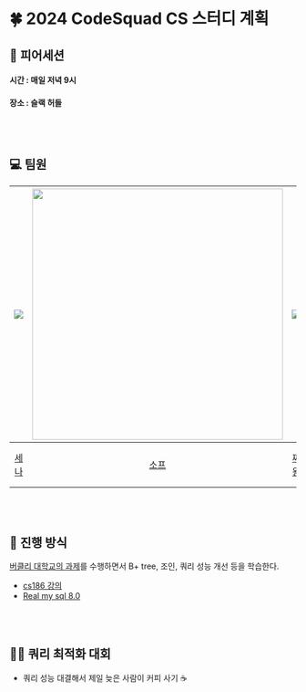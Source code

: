 # 🍀 2024 CodeSquad CS 스터디 계획

## 👥 피어세션

#### 시간 : 매일 저녁 9시
#### 장소 : 슬랙 허들

</br></br>

## :computer: 팀원

| <img src="https://avatars.githubusercontent.com/u/85686722?v=4"> | <img src="https://avatars.githubusercontent.com/u/87180146?v=4" width=440> | <img src="https://avatars.githubusercontent.com/u/103445254?v=4"> | <img src="https://avatars.githubusercontent.com/u/83386112?v=4"> |
| :----------------------------------------------------------: | :----------------------------------------------------------: | :----------------------------------------------------------: | :----------------------------------------------------------: |
|         [세나](https://github.com/soyesenna)         |           [소프](https://github.com/Miensoap)            |            [짜왕](https://github.com/zzawang)            |             [제이든](https://github.com/hiidy)             |

</br></br>

## 📢 진행 방식
[버클리 대학교의 과제](https://cs186.gitbook.io/project)를 수행하면서 B+ tree, 조인, 쿼리 성능 개선 등을 학습한다.

- [cs186 강의](https://www.youtube.com/user/CS186Berkeley/videos)
- [Real my sql 8.0](https://product.kyobobook.co.kr/detail/S000001766482)

</br></br>

## 🏃🏻 쿼리 최적화 대회
- 쿼리 성능 대결해서 제일 늦은 사람이 커피 사기 ☕️

</br>
